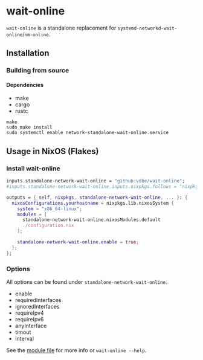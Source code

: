 # wait-online

`wait-online` is a standalone replacement for `systemd-networkd-wait-online`/`nm-online`.

## Installation

### Building from source

#### Dependencies

- make
- cargo
- rustc

```
make
sudo make install
sudo systemctl enable network-standalone-wait-online.service
```

## Usage in NixOS (Flakes)

### Install wait-online
```nix
inputs.standalone-network-wait-online = "github:vdbe/wait-online";
#inputs.standalone-network-wait-online.inputs.nixpkgs.follows = "nixpkgs";

outputs = { self, nixpkgs, standalone-network-wait-online, ... }: {
  nixosConfigurations.yourhostname = nixpkgs.lib.nixosSystem {
    system = "x86_64-linux";
    modules = [
      standalone-network-wait-online.nixosModules.default
      ./configuration.nix
    ];

    standalone-network-wait-online.enable = true;
  };
};
```

### Options

All options can be found under `standalone-network-wait-online`.

- enable
- requiredInterfaces
- ignoredInterfaces
- requireIpv4
- requireIpv6
- anyInterface
- timout
- interval

See the [module file](nix/modules/standalone-wait-online.nix) for more info
or `wait-online --help`.
